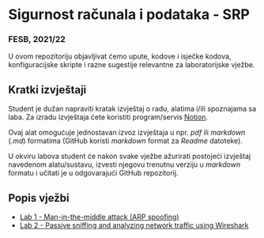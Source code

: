 # Sigurnost računala i podataka - SRP

### FESB, 2021/22

U ovom repozitoriju objavljivat ćemo upute, kodove i isječke kodova, konfiguracijske skripte i razne sugestije relevantne za laboratorijske vježbe.

## Kratki izvještaji

Student je dužan napraviti kratak izvještaj o radu, alatima i/ili spoznajama sa laba. Za izradu izvještaja ćete koristiti program/servis [Notion](https://www.notion.so). 

Ovaj alat omogućuje jednostavan izvoz izvještaja u npr. _pdf_ ili _markdown_ (_.md_) formatima (GitHub koristi _markdown_ format za _Readme_ datoteke).

U okviru labova student će nakon svake vježbe ažurirati postojeći izvještaj navedenom alatu/sustavu, izvesti njegovu trenutnu verziju u _markdown_ formatu i učitati je u odgovarajući GitHub repozitorij.

## Popis vježbi

- [Lab 1 - Man-in-the-middle attack (ARP spoofing)](instructions/lab-1.md)
- [Lab 2 - Passive sniffing and analyzing network traffic using Wireshark](instructions/lab-2.md)
